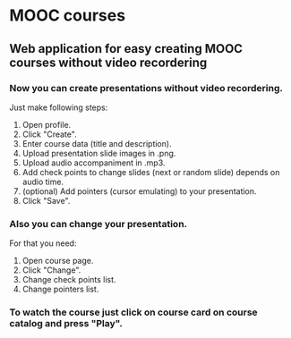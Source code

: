 # MOOC courses  

## Web application for easy creating MOOC courses without video recordering  

### Now you can create presentations without video recordering.  
Just make following steps:  

1. Open profile.
2. Click "Create".
3. Enter course data (title and description).
4. Upload presentation slide images in .png.
5. Upload audio accompaniment in .mp3.
6. Add check points to change slides (next or random slide) depends on audio time.
7. (optional) Add pointers (cursor emulating) to your presentation.
8. Click "Save".

### Also you can change your presentation.  
For that you need:

1. Open course page.
2. Click "Change".
3. Change check points list.
4. Change pointers list.

### To watch the course just click on course card on course catalog and press "Play".
